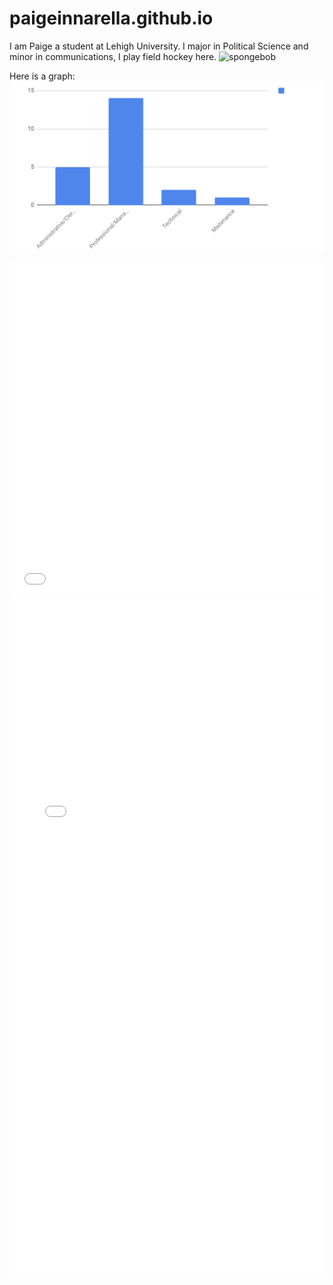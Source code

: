 # paigeinnarella.github.io
I am Paige a student at Lehigh University. I major in Political Science and minor in communications, I play field hockey here.
![spongebob](https://vignette.wikia.nocookie.net/spongebob/images/a/ac/Spongebobwithglasses.jpeg/revision/latest?cb=20121014113150)

Here is a graph: ![Graph](https://raw.githubusercontent.com/paigeinnarella/paigeinnarella.github.io/master/Screen%20Shot%202018-10-07%20at%205.32.57%20PM.png)


<iframe id="datawrapper-chart-OpY2y" src="//datawrapper.dwcdn.net/OpY2y/1/" scrolling="no" frameborder="0" allowtransparency="true" style="width: 0; min-width: 100% !important;" height="539"></iframe><script type="text/javascript">if("undefined"==typeof window.datawrapper)window.datawrapper={};window.datawrapper["OpY2y"]={},window.datawrapper["OpY2y"].embedDeltas={"100":664,"200":589,"300":564,"400":564,"500":564,"700":539,"800":539,"900":539,"1000":539},window.datawrapper["OpY2y"].iframe=document.getElementById("datawrapper-chart-OpY2y"),window.datawrapper["OpY2y"].iframe.style.height=window.datawrapper["OpY2y"].embedDeltas[Math.min(1e3,Math.max(100*Math.floor(window.datawrapper["OpY2y"].iframe.offsetWidth/100),100))]+"px",window.addEventListener("message",function(a){if("undefined"!=typeof a.data["datawrapper-height"])for(var b in a.data["datawrapper-height"])if("OpY2y"==b)window.datawrapper["OpY2y"].iframe.style.height=a.data["datawrapper-height"][b]+"px"});</script>


<iframe id="datawrapper-chart-eEb3O" src="//datawrapper.dwcdn.net/eEb3O/1/" scrolling="no" frameborder="0" allowtransparency="true" style="width: 0; min-width: 100% !important;" height="1082"></iframe><script type="text/javascript">if("undefined"==typeof window.datawrapper)window.datawrapper={};window.datawrapper["eEb3O"]={},window.datawrapper["eEb3O"].embedDeltas={"100":1638,"200":1273,"300":1158,"400":1141,"500":1099,"700":1082,"800":1082,"900":1040,"1000":1040},window.datawrapper["eEb3O"].iframe=document.getElementById("datawrapper-chart-eEb3O"),window.datawrapper["eEb3O"].iframe.style.height=window.datawrapper["eEb3O"].embedDeltas[Math.min(1e3,Math.max(100*Math.floor(window.datawrapper["eEb3O"].iframe.offsetWidth/100),100))]+"px",window.addEventListener("message",function(a){if("undefined"!=typeof a.data["datawrapper-height"])for(var b in a.data["datawrapper-height"])if("eEb3O"==b)window.datawrapper["eEb3O"].iframe.style.height=a.data["datawrapper-height"][b]+"px"});</script>

